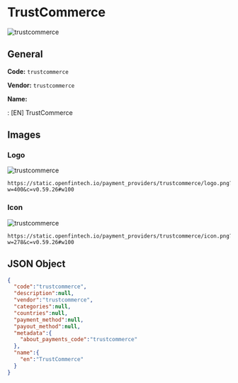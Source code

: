 
# TrustCommerce 
![trustcommerce](https://static.openfintech.io/payment_providers/trustcommerce/logo.png?w=400&c=v0.59.26#w100)  

## General 
 
**Code:** `trustcommerce` 
 
**Vendor:** `trustcommerce` 
 
**Name:** 
 
:	[EN] TrustCommerce 
 

## Images 

### Logo 
 
![trustcommerce](https://static.openfintech.io/payment_providers/trustcommerce/logo.png?w=400&c=v0.59.26#w100)  

```
https://static.openfintech.io/payment_providers/trustcommerce/logo.png?w=400&c=v0.59.26#w100
```  

### Icon 
 
![trustcommerce](https://static.openfintech.io/payment_providers/trustcommerce/icon.png?w=278&c=v0.59.26#w100)  

```
https://static.openfintech.io/payment_providers/trustcommerce/icon.png?w=278&c=v0.59.26#w100
```  

## JSON Object 

```json
{
  "code":"trustcommerce",
  "description":null,
  "vendor":"trustcommerce",
  "categories":null,
  "countries":null,
  "payment_method":null,
  "payout_method":null,
  "metadata":{
    "about_payments_code":"trustcommerce"
  },
  "name":{
    "en":"TrustCommerce"
  }
}
```  

